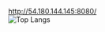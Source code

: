 http://54.180.144.145:8080/
<br>
![Top Langs](https://github-readme-stats.vercel.app/api/top-langs/?YBK=anuraghazra&layout=compact)
